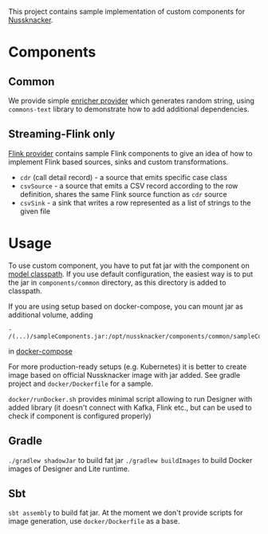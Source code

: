 This project contains sample implementation of custom components for [Nussknacker](https://nussknacker.io).

# Components

## Common

We provide simple [enricher provider](components/src/main/scala/pl/touk/nussknacker/sample/SampleComponentProvider.scala)
which generates random string, using `commons-text` library to demonstrate how to add additional dependencies.

## Streaming-Flink only

[Flink provider](flink-components/src/main/scala/pl/touk/nussknacker/sample/FlinkSampleComponentProvider.scala) contains
sample Flink components to give an idea of how to implement Flink based sources, sinks and custom transformations.

- `cdr` (call detail record) - a source that emits specific case class
- `csvSource` - a source that emits a CSV record according to the row definition, shares the same Flink source function 
  as `cdr` source
- `csvSink` - a sink that writes a row represented as a list of strings to the given file

# Usage

To use custom component, you have to put fat jar with the component 
on [model classpath](https://docs.nussknacker.io/documentation/docs/installation_configuration_guide/ModelConfiguration#classpath-configuration).
If you use default configuration, the easiest way is to put the jar in `components/common` directory, 
as this directory is added to classpath.

If you are using setup based on docker-compose, you can mount jar as additional volume, adding 
```
- /(...)/sampleComponents.jar:/opt/nussknacker/components/common/sampleComponents.jar
``` 
in [docker-compose](https://github.com/TouK/nussknacker-quickstart/blob/main/docker/docker-compose.yml#L25)

For more production-ready setups (e.g. Kubernetes) it is better to create image based on
official Nussknacker image with jar added. See gradle project and `docker/Dockerfile` for a sample.

`docker/runDocker.sh` provides minimal script allowing to run Designer with added library 
(it doesn't connect with Kafka, Flink etc., but can be used to check if component is configured properly)

## Gradle
    
`./gradlew shadowJar` to build fat jar
`./gradlew buildImages` to build Docker images of Designer and Lite runtime. 

## Sbt

`sbt assembly` to build fat jar. At the moment we don't provide scripts for image generation,
use `docker/Dockerfile` as a base. 
